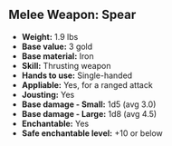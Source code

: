 ## Melee Weapon: Spear

- **Weight:** 1.9 lbs
- **Base value:** 3 gold
- **Base material:** Iron
- **Skill:** Thrusting weapon
- **Hands to use:** Single-handed
- **Appliable:** Yes, for a ranged attack
- **Jousting:** Yes
- **Base damage - Small:** 1d5 (avg 3.0)
- **Base damage - Large:** 1d8 (avg 4.5)
- **Enchantable:** Yes
- **Safe enchantable level:** +10 or below
